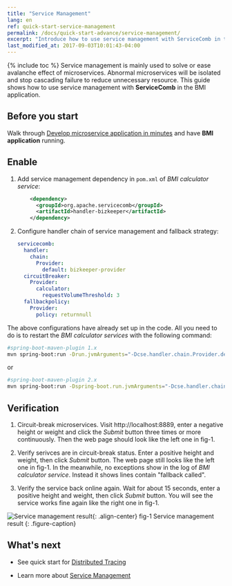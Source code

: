 ```yaml
---
title: "Service Management"
lang: en
ref: quick-start-service-management
permalink: /docs/quick-start-advance/service-management/
excerpt: "Introduce how to use service management with ServiceComb in the BMI application"
last_modified_at: 2017-09-03T10:01:43-04:00
---
```


{% include toc %}
Service management is mainly used to solve or ease avalanche effect of microservices. Abnormal microservices will be isolated and stop cascading failure to reduce unnecessary resource. This guide shows how to use service management with **ServiceComb** in the BMI application.

## Before you start

Walk through [Develop microservice application in minutes](/docs/quick-start-bmi/) and have **BMI application** running. 

## Enable

1. Add service management dependency in `pom.xml` of *BMI calculator service*:

   ```xml
       <dependency>
         <groupId>org.apache.servicecomb</groupId>
         <artifactId>handler-bizkeeper</artifactId>
       </dependency>
   ```

2. Configure handler chain of service management and fallback strategy:

   ```yaml
   servicecomb:
     handler:
       chain:
         Provider:
           default: bizkeeper-provider
     circuitBreaker:
       Provider:
         calculator:
           requestVolumeThreshold: 3
     fallbackpolicy:
       Provider:
         policy: returnnull
   ```

The above configurations have already set up in the code. All you need to do is to restart the *BMI calculator services* with the following command:

```bash
#spring-boot-maven-plugin 1.x
mvn spring-boot:run -Drun.jvmArguments="-Dcse.handler.chain.Provider.default=bizkeeper-provider -Dcse.circuitBreaker.Provider.calculator.requestVolumeThreshold=3 -Dcse.fallbackpolicy.Provider.policy=returnnull"
```
or
```bash
#spring-boot-maven-plugin 2.x
mvn spring-boot:run -Dspring-boot.run.jvmArguments="-Dcse.handler.chain.Provider.default=bizkeeper-provider -Dcse.circuitBreaker.Provider.calculator.requestVolumeThreshold=3 -Dcse.fallbackpolicy.Provider.policy=returnnull"
```

## Verification

1. Circuit-break microservices. Visit <a>http://localhost:8889</a>, enter a negative height or weight and click the *Submit* button three times or more continuously. Then the web page should look like the left one in fig-1.

2. Verify serivces are in circuit-break status. Enter a positive height and weight, then click *Submit* button. The web page still looks like the left one in fig-1. In the meanwhile, no exceptions show in the log of *BMI calculator service*. Instead it shows lines contain "fallback called". 

3. Verify the service back online again. Wait for about 15 seconds, enter a positive height and weight, then click *Submit* button. You will see the service works fine again like the right one in fig-1.

![Service management result](/assets/images/service-management-result.png){: .align-center}
fig-1 Service management result
{: .figure-caption}

## What's next

* See quick start for [Distributed Tracing](/docs/quick-start-advance/distributed-tracing/)

* Learn more about [Service Management](/users/service-configurations/)
